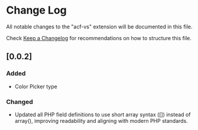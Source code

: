 # Change Log

All notable changes to the "acf-vs" extension will be documented in this file.

Check [Keep a Changelog](http://keepachangelog.com/) for recommendations on how to structure this file.

## [0.0.2]

### Added

- Color Picker type

### Changed

- Updated all PHP field definitions to use short array syntax ([]) instead of array(), improving readability and aligning with modern PHP standards.
